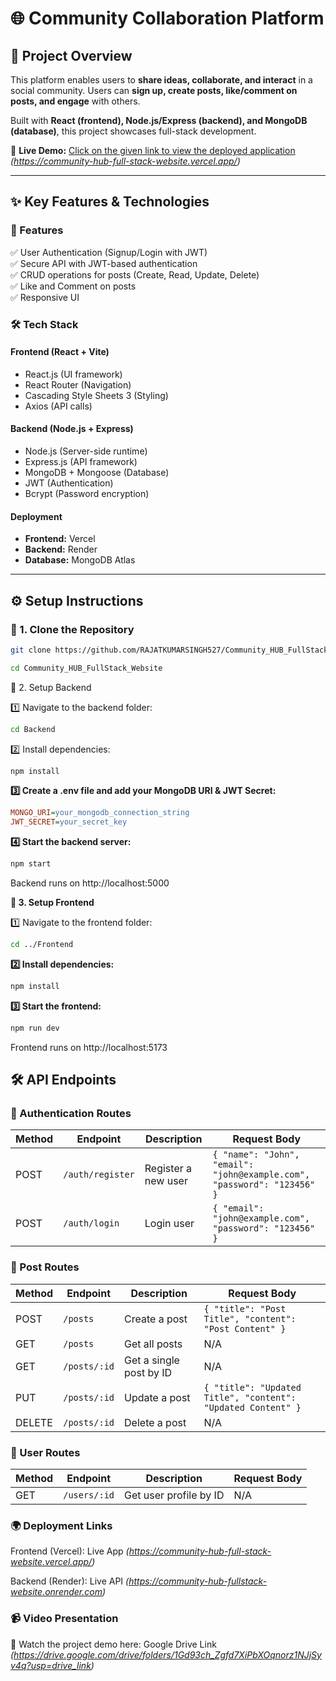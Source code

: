 # 🌐 Community Collaboration Platform  

## 🚀 Project Overview  
This platform enables users to **share ideas, collaborate, and interact** in a social community. Users can **sign up, create posts, like/comment on posts, and engage** with others.  

Built with **React (frontend), Node.js/Express (backend), and MongoDB (database)**, this project showcases full-stack development.  

🔗 **Live Demo:** [Click on the given link to view the deployed application](#) *(https://community-hub-full-stack-website.vercel.app/)*  

---

## ✨ Key Features & Technologies  

### 🌟 Features  
✅ User Authentication (Signup/Login with JWT)  
✅ Secure API with JWT-based authentication  
✅ CRUD operations for posts (Create, Read, Update, Delete)  
✅ Like and Comment on posts  
✅ Responsive UI  

### 🛠️ Tech Stack  
#### **Frontend (React + Vite)**
- React.js (UI framework)
- React Router (Navigation)
- Cascading Style Sheets 3 (Styling)
- Axios (API calls)

#### **Backend (Node.js + Express)**
- Node.js (Server-side runtime)
- Express.js (API framework)
- MongoDB + Mongoose (Database)
- JWT (Authentication)
- Bcrypt (Password encryption)

#### **Deployment**
- **Frontend:** Vercel  
- **Backend:** Render  
- **Database:** MongoDB Atlas  

---

## ⚙️ Setup Instructions  

### 🔹 1. Clone the Repository  
```bash
git clone https://github.com/RAJATKUMARSINGH527/Community_HUB_FullStack_Website.git

cd Community_HUB_FullStack_Website
```
🔹 2. Setup Backend

1️⃣ Navigate to the backend folder:

```bash
cd Backend

```

2️⃣ Install dependencies:

```bash
npm install

```
**3️⃣ Create a .env file and add your MongoDB URI & JWT Secret:**

```ini
MONGO_URI=your_mongodb_connection_string
JWT_SECRET=your_secret_key
```

**4️⃣ Start the backend server:**

```bash
npm start

```
Backend runs on http://localhost:5000

**🔹 3. Setup Frontend**

1️⃣ Navigate to the frontend folder:

```bash
cd ../Frontend

```

**2️⃣ Install dependencies:**

```bash
npm install

```

**3️⃣ Start the frontend:**

```bash
npm run dev

```
Frontend runs on http://localhost:5173

## 🛠️ API Endpoints  

### 🔹 Authentication Routes
| Method | Endpoint | Description | Request Body |
|--------|---------|-------------|--------------|
| POST | `/auth/register` | Register a new user | `{ "name": "John", "email": "john@example.com", "password": "123456" }` |
| POST | `/auth/login` | Login user | `{ "email": "john@example.com", "password": "123456" }` |

### 🔹 Post Routes
| Method | Endpoint | Description | Request Body |
|--------|---------|-------------|--------------|
| POST | `/posts` | Create a post | `{ "title": "Post Title", "content": "Post Content" }` |
| GET | `/posts` | Get all posts | N/A |
| GET | `/posts/:id` | Get a single post by ID | N/A |
| PUT | `/posts/:id` | Update a post | `{ "title": "Updated Title", "content": "Updated Content" }` |
| DELETE | `/posts/:id` | Delete a post | N/A |

### 🔹 User Routes
| Method | Endpoint | Description | Request Body |
|--------|---------|-------------|--------------|
| GET | `/users/:id` | Get user profile by ID | N/A |


### 🌍 Deployment Links

Frontend (Vercel): Live App *(https://community-hub-full-stack-website.vercel.app/)* 

Backend (Render): Live API *(https://community-hub-fullstack-website.onrender.com)* 


### 📹 Video Presentation

🎥 Watch the project demo here: Google Drive Link *(https://drive.google.com/drive/folders/1Gd93ch_Zgfd7XiPbXOqnorz1NJjSyv4q?usp=drive_link)* 

